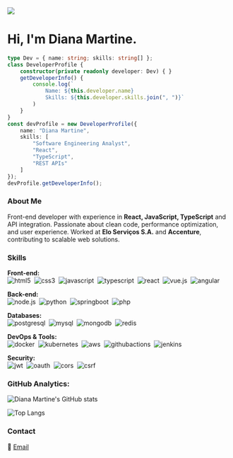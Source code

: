 <img src='https://images.weserv.nl/?url=github.com/martine-coding.png?v=4&h=100&w=100&fit=cover&mask=circle&maxage=7d' />

# Hi, I'm Diana Martine.

```typescript
type Dev = { name: string; skills: string[] };
class DeveloperProfile {
    constructor(private readonly developer: Dev) { }
    getDeveloperInfo() {
        console.log(`
            Name: ${this.developer.name}
            Skills: ${this.developer.skills.join(", ")}`
        )
    }
}
const devProfile = new DeveloperProfile({
    name: "Diana Martine",
    skills: [
        "Software Engineering Analyst",
        "React",
        "TypeScript",
        "REST APIs"
    ]
});
devProfile.getDeveloperInfo();
```

### About Me
Front-end developer with experience in **React, JavaScript, TypeScript** and API integration. Passionate about clean code, performance optimization, and user experience. Worked at **Elo Serviços S.A.** and **Accenture**, contributing to scalable web solutions.

### Skills

**Front-end:**  
![html5](https://img.shields.io/badge/html5-0d0126?style=for-the-badge&logo=html5)&nbsp;
![css3](https://img.shields.io/badge/css3-0d0126?style=for-the-badge&logo=css3)&nbsp;
![javascript](https://img.shields.io/badge/javascript-0d0126?style=for-the-badge&logo=javascript)&nbsp;
![typescript](https://img.shields.io/badge/typescript-0d0126?style=for-the-badge&logo=typescript)&nbsp;
![react](https://img.shields.io/badge/react-0d0126?style=for-the-badge&logo=react)&nbsp;
![vue.js](https://img.shields.io/badge/vue.js-0d0126?style=for-the-badge&logo=vue.js)&nbsp;
![angular](https://img.shields.io/badge/angular-0d0126?style=for-the-badge&logo=angular)&nbsp;

**Back-end:**  
![node.js](https://img.shields.io/badge/node.js-0d0126?style=for-the-badge&logo=nodedotjs)&nbsp;
![python](https://img.shields.io/badge/python-0d0126?style=for-the-badge&logo=python)&nbsp;
![springboot](https://img.shields.io/badge/springboot-0d0126?style=for-the-badge&logo=springboot)&nbsp;
![php](https://img.shields.io/badge/php-0d0126?style=for-the-badge&logo=php)&nbsp;

**Databases:**  
![postgresql](https://img.shields.io/badge/postgresql-0d0126?style=for-the-badge&logo=postgresql)&nbsp;
![mysql](https://img.shields.io/badge/mysql-0d0126?style=for-the-badge&logo=mysql)&nbsp;
![mongodb](https://img.shields.io/badge/mongodb-0d0126?style=for-the-badge&logo=mongodb)&nbsp;
![redis](https://img.shields.io/badge/redis-0d0126?style=for-the-badge&logo=redis)&nbsp;

**DevOps & Tools:**  
![docker](https://img.shields.io/badge/docker-0d0126?style=for-the-badge&logo=docker)&nbsp;
![kubernetes](https://img.shields.io/badge/kubernetes-0d0126?style=for-the-badge&logo=kubernetes)&nbsp;
![aws](https://img.shields.io/badge/aws-0d0126?style=for-the-badge&logo=amazonaws)&nbsp;
![githubactions](https://img.shields.io/badge/githubactions-0d0126?style=for-the-badge&logo=githubactions)&nbsp;
![jenkins](https://img.shields.io/badge/jenkins-0d0126?style=for-the-badge&logo=jenkins)&nbsp;

**Security:**  
![jwt](https://img.shields.io/badge/jwt-0d0126?style=for-the-badge&logo=jsonwebtokens)&nbsp;
![oauth](https://img.shields.io/badge/oauth-0d0126?style=for-the-badge&logo=oauth)&nbsp;
![cors](https://img.shields.io/badge/cors-0d0126?style=for-the-badge&logo=cors)&nbsp;
![csrf](https://img.shields.io/badge/csrf-0d0126?style=for-the-badge&logo=csrf)&nbsp;

### GitHub Analytics:
![Diana Martine's GitHub stats](https://github-readme-stats.vercel.app/api?username=dianamartine&title_color=FF66C4&text_color=f2f2f2&icon_color=BB3186&bg_color=0D0126&hide_border=true&show_icons=true&rank_icon=github&include_all_commits=true&text_bold=true)

![Top Langs](https://github-readme-stats.vercel.app/api/top-langs/?username=dianamartine&layout=donut&title_color=FF66C4&text_color=f2f2f2&icon_color=BB3186&bg_color=0D0126&hide_border=true&show_icons=true&text_bold=true)

### Contact
📧 [Email](mailto:diana_martine@outlook.com)
